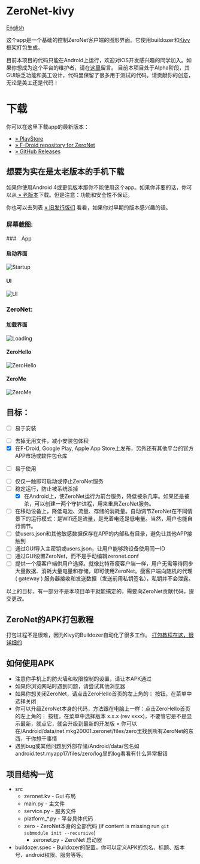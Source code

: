 # ZeroNet-kivy
[English](./README.md)

这个app是一个基础的控制ZeroNet客户端的图形界面。它使用buildozer和[Kivy](https://kivy.org) 框架打包生成。

目前本项目的代码只能在Android上运行，欢迎对iOS开发感兴趣的同学加入。如果你想成为这个平台的维护者，请在[这里](https://github.com/HelloZeroNet/ZeroNet-kivy/issues/35)留言。
目前本项目处于Alpha阶段，其GUI缺乏功能和美工设计，代码里保留了很多用于测试的代码。请贡献你的创意，无论是美工还是代码！

# 下载

你可以在这里下载app的最新版本：


 - [ » PlayStore](https://play.google.com/store/apps/details?id=net.mkg20001.zeronet)
 - [ » F-Droid repository for ZeroNet](https://f-droid.mkg20001.io/repos/jVVkbOD2it_bf_UxFIGGh1qa950KrUsq/repo/?fingerprint=005E888A5A203D40E28F372B939B8E5995FB29081EFC845DB99A8D4C14B509E2)
 - [ » GitHub Releases](https://github.com/HelloZeroNet/ZeroNet-kivy/releases)

## 想要为实在是太老版本的手机下载

如果你使用Android 4或更低版本那你不能使用这个app。如果你非要的话，你可以从[ » 老版本](https://gateway.ipfs.io/ipfs/QmWKSoPfXpfvTU7jtiwn51zPVFZ6fWMiKNgDBzbnH9krXY/ZeroNet-OLDVERSION.apk)下载。但是注意：功能和安全性不保证。

你也可以去列表 [ » 旧发行版们](https://github.com/mkg20001/ZeroNet-kivy/releases) 看看，如果你对早期的版本感兴趣的话。

### 屏幕截图:

###　App

#### 启动界面
![Startup](/screenshots/startup.png)
#### UI
![UI](/screenshots/ui.png)

### ZeroNet:

#### 加载界面
![Loading](/screenshots/loading.png)
#### ZeroHello
![ZeroHello](/screenshots/zerohello.png)
#### ZeroMe
![ZeroMe](http://i.imgur.com/nog7YPG.png)


## 目标：

* [ ] 易于安装
 - [ ] 去掉无用文件，减小安装包体积
 - [x] 在F-Droid, Google Play, Apple App Store上发布，另外还有其他平台的官方APP市场或软件包仓库
* [ ] 易于使用
 - [ ] 仅仅一触即可启动或停止ZeroNet服务
 - [ ] 稳定运行，防止被系统杀掉
   + [x] 在Android上，使ZeroNet运行为前台服务，降低被杀几率。如果还是被杀，可以创建一两个守护进程，用来重启ZeroNet服务。
 - [ ] 在移动设备上，降低电池、流量、存储的消耗量。自动调节ZeroNet在不同情景下的运行模式：是Wifi还是流量，是充着电还是低电量。当然，用户也能自行调节。
 - [ ] 使users.json和其他敏感数据保存在APP的内部私有目录，避免让其他APP接触到
 - [ ] 通过GUI导入主密钥或users.json，让用户能够跨设备使用同一ID
 - [ ] 通过GUI设置ZeroNet，而不是手动编辑zeronet.conf
 - [ ] 提供一个瘦客户端供用户选择。就像比特币瘦客户端一样，用户无需等待同步大量数据、消耗大量电量和存储，即可使用ZeroNet。瘦客户端向随机的代理 ( gateway ) 服务器接收和发送数据（发送前用私钥签名），私钥并不会泄露。

以上的目标，有一部分不是本项目单干就能搞定的，需要向ZeroNet贡献代码，提交更改。

## ZeroNet的APK打包教程

打包过程不是很难，因为Kivy的Buildozer自动化了很多工作。
[打包教程在这，很详细的](./Tutorial-of-packaging-APK-zh-cn.md)


## 如何使用APK

* 注意你手机上的防火墙和权限控制的设置，请让本APK通过
* 如果你浏览网站时遇到问题，请尝试其他浏览器
* 如果你想关闭ZeroNet，请点击ZeroHello首页的左上角的⋮ 按钮，在菜单中选择关闭
* 你可以升级ZeroNet本身的代码，方法跟在电脑上一样：点击ZeroHello首页的左上角的⋮ 按钮，在菜单中选择版本 x.x.x (rev xxxx)，不要管它是不是显示最新，就点它，就会升级到最新的开发版
× 你可以在/Android/data/net.mkg20001.zeronet/files/zero里找到所有ZeroNet的东西，干你想干事情
* 遇到bug或其他问题到外部存储/Android/data/包名如android.test.myapp17/files/zero/log里的log看看有什么异常报错

## 项目结构一览
  * src
    - zeronet.kv - Gui 布局
    - main.py - 主文件
    - service.py - 服务文件
    - platform_*.py - 平台具体代码
    * zero -  ZeroNet本身的全部代码 (if content is missing run `git submodule init --recursive`)
      - zeronet.py - ZeroNet 启动器
  * buildozer.spec - Buildozer的配置，你可以定义APK的包名、标题、版本号、android权限、服务等等。
